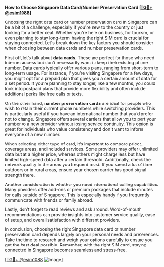 **How to Choose Singapore Data Card/Number Preservation Card [[TG💪+ @esim1088](https://t.me/s/esim1088)]**

Choosing the right data card or number preservation card in Singapore can be a bit of a challenge, especially if you're new to the country or just looking for a better deal. Whether you're here on business, for tourism, or even planning to stay long-term, having the right SIM card is crucial for staying connected. Let's break down the key factors you should consider when choosing between data cards and number preservation cards.

First off, let’s talk about **data cards**. These are perfect for those who need internet access but don’t necessarily want to keep their existing phone number. Data cards typically offer various plans, ranging from short-term to long-term usage. For instance, if you’re visiting Singapore for a few days, you might opt for a prepaid plan that gives you a certain amount of data for a set period. If you're planning to stay longer, like a few months, you could look into postpaid plans that provide more flexibility and often include additional perks like free calls or texts.

On the other hand, **number preservation cards** are ideal for people who wish to retain their current phone numbers while switching providers. This is particularly useful if you have an international number that you’d prefer not to change. Singapore offers several carriers that allow you to port your number to a new provider without losing service continuity. This option is great for individuals who value consistency and don't want to inform everyone of a new number.

When selecting either type of card, it’s important to compare prices, coverage areas, and included services. Some providers may offer unlimited data but at a higher price, whereas others might charge less but have limited high-speed data after a certain threshold. Additionally, check the network quality in the areas you frequent most. If you spend a lot of time outdoors or in rural areas, ensure your chosen carrier has good signal strength there.

Another consideration is whether you need international calling capabilities. Many providers offer add-ons or premium packages that include minutes for calls outside of Singapore. This is especially handy if you frequently communicate with friends or family abroad.

Lastly, don’t forget to read reviews and ask around. Word-of-mouth recommendations can provide insights into customer service quality, ease of setup, and overall satisfaction with different providers.

In conclusion, choosing the right Singapore data card or number preservation card depends largely on your personal needs and preferences. Take the time to research and weigh your options carefully to ensure you get the best deal possible. Remember, with the right SIM card, staying connected in Singapore becomes seamless and stress-free.

[[TG💪+ @esim1088](https://t.me/s/esim1088) ![Image](https://i.postimg.cc/Y0z9fWf4/image.png)]